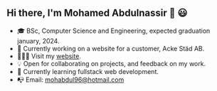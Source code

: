 ## Hi there, I'm Mohamed Abdulnassir 👋 😃

- 🎓 BSc, Computer Science and Engineering, expected graduation january, 2024.
- 💼 Currently working on a website for a customer, Acke Städ AB.
- 👨🏾‍💻 Visit my [website](https://mohamedabdulnassir.vercel.app).
- 💡 Open for collaborating on projects, and feedback on my work.
- 📖 Currently learning fullstack web development.
- 📭 Email: mohabdul96@hotmail.com
<!--
**moeabdulnas/moeabdulnas** is a ✨ _special_ ✨ repository because its `README.md` (this file) appears on your GitHub profile.

Here are some ideas to get you started:

- 🔭 I’m currently working on ...
- 🌱 I’m currently learning ...
- 👯 I’m looking to collaborate on ...
- 🤔 I’m looking for help with ...
- 💬 Ask me about ...
- 📫 How to reach me: ...
- 😄 Pronouns: ...
- ⚡ Fun fact: ...
-->
